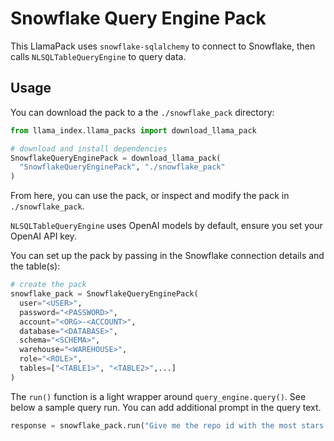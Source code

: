 # Snowflake Query Engine Pack

This LlamaPack uses `snowflake-sqlalchemy` to connect to Snowflake, then calls `NLSQLTableQueryEngine` to query data.

## Usage

You can download the pack to a the `./snowflake_pack` directory:

```python
from llama_index.llama_packs import download_llama_pack

# download and install dependencies
SnowflakeQueryEnginePack = download_llama_pack(
  "SnowflakeQueryEnginePack", "./snowflake_pack"
)
```

From here, you can use the pack, or inspect and modify the pack in `./snowflake_pack`.

`NLSQLTableQueryEngine` uses OpenAI models by default, ensure you set your OpenAI API key.

You can set up the pack by passing in the Snowflake connection details and the table(s):

```python
# create the pack
snowflake_pack = SnowflakeQueryEnginePack(
  user="<USER>",
  password="<PASSWORD>",
  account="<ORG>-<ACCOUNT>",
  database="<DATABASE>",
  schema="<SCHEMA>",
  warehouse="<WAREHOUSE>",
  role="<ROLE>",
  tables=["<TABLE1>", "<TABLE2>",...]
)
```

The `run()` function is a light wrapper around `query_engine.query()`.  See below a sample query run. You can add additional prompt in the query text.

```python
response = snowflake_pack.run("Give me the repo id with the most stars on 2023-12-01.")
```
